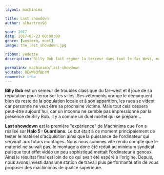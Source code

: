 ```yaml
---
layout: machinima

title: Last showdown
author: albartros98

year: 2017
date: 2017-05-23 00:00:00
genre: [western, muet]
image: the_last_showdown.jpg

ribbon: vedette
description: Billy Bob fait régner la terreur dans tout le far West, mais un adversaire se présente à lui et engage un duel à l'issue funeste.

permalink: machinima/last-showdown
youtube: 8EwWe3fBprM
comments: true
---
```


**Billy Bob** est un semeur de troubles classique du far-west et il joue de sa réputation pour terroriser les villes.
Ses vêtements orange le démarquent bien du reste de la population locale et à son apparition, les rues se vident car personne ne veut être sa prochaine victime.
Mais tout cela cessera peut-être aujourd'hui, car un inconnu ne semble pas impressionné par la présence de Billy Bob.
Il y a comme un duel mortel qui se prépare...

**Last showdown** est la première "expérience" de Machinima que l'on a réalisé sur **Halo 5 : Guardians**.
Le but était à ce moment principalement de tester le matériel d'acquisition ainsi que la puissance de l'ordinateur qui servirait aux futurs montages.
Nous nous sommes vite rendu compte que le matériel ne suivait pas, le montage a donc été réduit au minimum syndical puisque tout effet vidéo un peu sophistiqué mettait l'ordinateur à genoux.
Ainsi le résultat final est loin de ce qui avait été espéré à l'origine.
Depuis, nous avons investi dans une station de travail plus performante afin de vous proposer des machinimas de qualité supérieure.